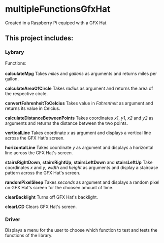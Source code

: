 # multipleFunctionsGfxHat
Created in a Raspberry Pi equiped with a GFX Hat</br>
## This project includes:
### Lybrary
Functions:</br></br>
**calculateMpg**
Takes *miles* and *gallons* as arguments and returns miles per gallon.

**calculateAreaOfCircle**
Takes *radius* as argument and returns the area of the respective circle.

**convertFahrenheitToCelcius**
Takes value in *Fahrenheit* as argument and returns its value in Celcius.

**calculateDistanceBetweenPoints**
Takes coordinates *x1*, *y1*, *x2* and *y2* as arguments and returns the distance between the two points.

**verticalLine**
Takes coordinate *x* as argument and displays a vertical line across the GFX Hat's screen.

**horizontalLine**
Takes coordinate *y* as argument and displays a horizontal line across the GFX Hat's screen.

**stairsRightDown**, **stairsRightUp**, **stairsLeftDown** and **stairsLeftUp**
Take coordinates *x* and *y*, *width* and *height* as arguments and display a staircase pattern across the GFX Hat's screen.

**randomPixelSleep**
Takes *seconds* as argument and displays a random pixel on GFX Hat's screen for the choosen amount of time.

**clearBacklight**
Turns off GFX Hat's backlight.

**clearLCD**
Clears GFX Hat's screen.

### Driver
Displays a menu for the user to choose which function to test and tests the functions of the library.


